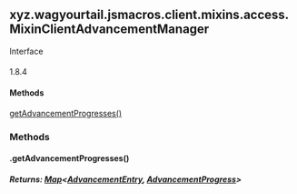 

xyz.wagyourtail.jsmacros.client.mixins.access.MixinClientAdvancementManager
---------------------------------------------------------------------------

Interface
#### 

1.8.4

#### Methods

[getAdvancementProgresses()](#getAdvancementProgresses-)



### Methods

#### .getAdvancementProgresses()


##### Returns: [Map](https://docs.oracle.com/javase/8/docs/api/index.html?java/util/Map.html)<[AdvancementEntry](https://wagyourtail.xyz/Projects/MinecraftMappingViewer/App?mapping=INTERMEDIARY,YARN&version=1.20.5&search=net/minecraft/advancement/AdvancementEntry), [AdvancementProgress](https://wagyourtail.xyz/Projects/MinecraftMappingViewer/App?mapping=INTERMEDIARY,YARN&version=1.20.5&search=net/minecraft/advancement/AdvancementProgress)>




